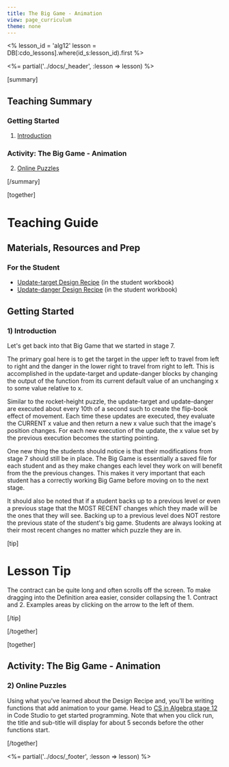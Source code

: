 ```yaml
---
title: The Big Game - Animation
view: page_curriculum
theme: none
---
```


<%
lesson_id = 'alg12'
lesson = DB[:cdo_lessons].where(id_s:lesson_id).first
%>

<%= partial('../docs/_header', :lesson => lesson) %>

[summary]

## Teaching Summary
### **Getting Started**
 
1) [Introduction](#GetStarted)  

### **Activity: The Big Game - Animation**  

2) [Online Puzzles](#Activity1)

[/summary]

[together]

# Teaching Guide

## Materials, Resources and Prep
### For the Student
- [Update-target Design Recipe](../docs/worksheets/update_target.pdf) (in the student workbook)
- [Update-danger Design Recipe](../docs/worksheets/update_danger.pdf) (in the student workbook)

## Getting Started


### <a name="GetStarted"></a> 1) Introduction

Let's get back into that Big Game that we started in stage 7.

The primary goal here is to get the target in the upper left to travel from left to right and the danger in the lower right to travel from right to left.  This is accomplished in the update-target and update-danger blocks by changing the output of the function from its current default value of an unchanging x to some value relative to x.

Similar to the rocket-height puzzle, the update-target and update-danger are executed about every 10th of a second such to create the flip-book effect of movement.  Each time these updates are executed, they evaluate the CURRENT x value and then return a new x value such that the image's position changes.  For each new execution of the update, the x value set by the previous execution becomes the starting pointing.

One new thing the students should notice is that their modifications from stage 7 should still be in place.  The Big Game is essentially a saved file for each student and as they make changes each level they work on will benefit from the the previous changes.  This makes it very important that each student has a correctly working Big Game before moving on to the next stage.

It should also be noted that if a student backs up to a previous level or even a previous stage that the MOST RECENT changes which they made will be the ones that they will see.  Backing up to a previous level does NOT restore the previous state of the student's big game. Students are always looking at their most recent changes no matter which puzzle they are in. 

[tip]

# Lesson Tip

The contract can be quite long and often scrolls off the screen.  To make dragging into the Definition area easier, consider collapsing the 1. Contract and 2. Examples areas by clicking on the arrow to the left of them.

[/tip]

[/together]

[together]

## Activity: The Big Game - Animation
### <a name="Activity1"></a> 2) Online Puzzles

 Using what you've learned about the Design Recipe and, you'll be writing functions that add animation to your game. Head to [CS in Algebra stage 12](http://studio.code.org/s/algebra/stage/12/puzzle/1) in Code Studio to get started programming.  Note that when you click run, the title and sub-title will display for about 5 seconds before the other functions start.

[/together]

<%= partial('../docs/_footer', :lesson => lesson) %>
